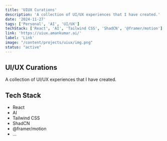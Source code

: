 ```yaml
---
title: 'UIUX Curations'
description: 'A collection of UI/UX experiences that I have created.'
date: '2024-11-27'
tags: ['Personal', 'AI', 'UI/UX']
techStack: ['React', 'AI', 'Tailwind CSS', 'ShadCN', '@framer/motion']
link: 'https://uiux.amankumar.ai/'
label: 'Link'
image: "/content/projects/uiux/img.png"
status: "active"
---
```


## UI/UX Curations

A collection of UI/UX experiences that I have created.

## Tech Stack
- React
- AI
- Tailwind CSS
- ShadCN
- @framer/motion
- ...


